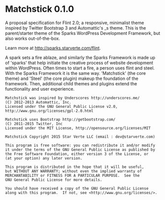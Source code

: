 Matchstick 0.1.0
=====
A proposal specification for Flint 2.0; a responsive, minimalist theme inspired by Twitter Bootstrap 3 and Automattic's _s theme. This is the parent/starter theme of the Sparks WordPress Development Framework, but also works out-of-the-box.

Learn more at http://sparks.starverte.com/flint.

A spark sets a fire ablaze, and similarly the Sparks Framework is made up of 'sparks' that help initiate
the creative process of website development within WordPress. Often times to start a fire, a person uses flint and steel.
With the Sparks Framework it is the same way. 'Matchstick' (the core theme) and 'Steel' (the core plugin) makeup the foundation
of the framework. Then, additional child themes and plugins extend the functionality and user experience.

```
Matchstick was inspired by Underscores http://underscores.me/
(C) 2012-2013 Automattic, Inc.
Licensed under the GNU General Public License v2.0, http://www.gnu.org/licenses/gpl-2.0.html
```

```
Matchstick uses Bootstrap http://getbootstrap.com/
(C) 2011-2015 Twitter, Inc
Licensed under the MIT License, http://opensource.org/licenses/MIT
```

```
Matchstick Copyright 2015 Star Verte LLC (email : dev@starverte.com)

This program is free software: you can redistribute it and/or modify
it under the terms of the GNU General Public License as published by
the Free Software Foundation, either version 3 of the License, or
(at your option) any later version.

This program is distributed in the hope that it will be useful,
but WITHOUT ANY WARRANTY; without even the implied warranty of
MERCHANTABILITY or FITNESS FOR A PARTICULAR PURPOSE.  See the
GNU General Public License for more details.

You should have received a copy of the GNU General Public License
along with this program.  If not, see <http://www.gnu.org/licenses/>.
```

